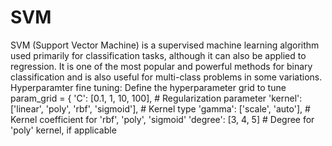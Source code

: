 # SVM
SVM (Support Vector Machine) is a supervised machine learning algorithm used primarily for classification tasks, although it can also be applied to regression. It is one of the most popular and powerful methods for binary classification and is also useful for multi-class problems in some variations. 
Hyperparamter fine tuning:
 Define the hyperparameter grid to tune 
param_grid = {
    'C': [0.1, 1, 10, 100],  # Regularization parameter
    'kernel': ['linear', 'poly', 'rbf', 'sigmoid'],  # Kernel type
    'gamma': ['scale', 'auto'],  # Kernel coefficient for 'rbf', 'poly', 'sigmoid'
    'degree': [3, 4, 5]  # Degree for 'poly' kernel, if applicable
